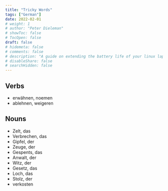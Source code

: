 ```yaml
---
title: "Tricky Words"
tags: ["German"]
date: 2022-02-01
# weight: 1
# author: "Peter Dieleman"
# showToc: false
# TocOpen: false
draft: false
# hidemeta: false
# comments: false
# description: "A guide on extending the battery life of your linux laptop"
# disableShare: false
# searchHidden: false
---
```


## Verbs

- erwähnen, noemen
- ablehnen, weigeren

## Nouns

- Zelt, das
- Verbrechen, das
- Gipfel, der
- Zeuge, der
- Gespents, das
- Anwalt, der
- Witz, der
- Gesetz, das
- Loch, das
- Stolz, der
- verkosten
